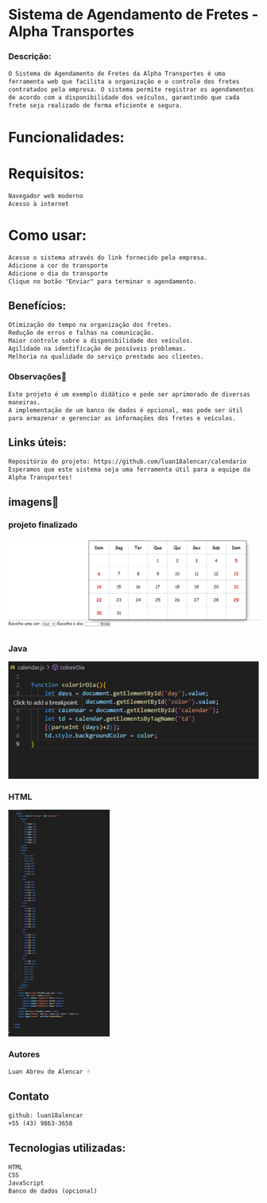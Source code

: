 
# Sistema de Agendamento de Fretes - Alpha Transportes
### Descrição:

    O Sistema de Agendamento de Fretes da Alpha Transportes é uma ferramenta web que facilita a organização e o controle dos fretes contratados pela empresa. O sistema permite registrar os agendamentos de acordo com a disponibilidade dos veículos, garantindo que cada frete seja realizado de forma eficiente e segura.

# Funcionalidades:

# Requisitos:

    Navegador web moderno
    Acesso à internet

# Como usar:

    Acesse o sistema através do link fornecido pela empresa.
    Adicione a cor do transporte
    Adicione o dia do transporte 
    Clique no botão "Enviar" para terminar o agendamento.


## Benefícios:

    Otimização do tempo na organização dos fretes.
    Redução de erros e falhas na comunicação.
    Maior controle sobre a disponibilidade dos veículos.
    Agilidade na identificação de possíveis problemas.
    Melhoria na qualidade do serviço prestado aos clientes.

### Observações👀

    Este projeto é um exemplo didático e pode ser aprimorado de diversas maneiras.
    A implementação de um banco de dados é opcional, mas pode ser útil para armazenar e gerenciar as informações dos fretes e veículos.

## Links úteis:

    Repositório do projeto: https://github.com/luan18alencar/calendario
    Esperamos que este sistema seja uma ferramenta útil para a equipe da Alpha Transportes!


## imagens📸

### projeto finalizado

<img src ="projeto.png">

### Java
<img src ="java.png">

### HTML
<img src ="html.png">

### Autores 

    Luan Abreu de Alencar ☝️

## Contato
    github: luan18alencar
    +55 (43) 9863-3658

## Tecnologias utilizadas:

    HTML
    CSS
    JavaScript
    Banco de dados (opcional)